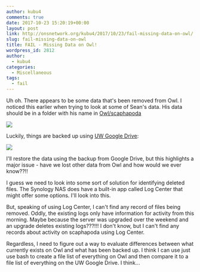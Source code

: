 ```yaml
---
author: kubu4
comments: true
date: 2017-10-23 15:20:19+00:00
layout: post
link: http://onsnetwork.org/kubu4/2017/10/23/fail-missing-data-on-owl/
slug: fail-missing-data-on-owl
title: FAIL - Missing Data on Owl!
wordpress_id: 2812
author:
  - kubu4
categories:
  - Miscellaneous
tags:
  - fail
---
```


Uh oh. There appears to be some data that's been removed from Owl. I noticed this earlier when trying to look at some of Sean's data. His data should be in a folder with his name in [Owl/scaphapoda](http://owl.fish.washington.edu/scaphapoda/)

[![](http://owl.fish.washington.edu/Athaliana/20171023_scaphapoda_directory.png)](http://owl.fish.washington.edu/Athaliana/20171023_scaphapoda_directory.png)

Luckily, things are backed up using [UW Google Drive](https://drive.google.com/drive/folders/0BzKkDWZ6tIK4eXV4VFB3VHN2ZUk?usp=sharing):

[![](http://owl.fish.washington.edu/Athaliana/20171023_scaphapoda_directory_drive.png)](http://owl.fish.washington.edu/Athaliana/20171023_scaphapoda_directory_drive.png)

I'll restore the data using the backup from Google Drive, but this highlights a major issue - have we lost other data from Owl and how would we ever know??!!

I guess we need to look into some sort of solution for identifying deleted files. The Synology NAS does have a built-in app called Log Center that might offer some options. I'll look into this.

But, speaking of using Log Center, I can't find any record of files being removed. Oddly, the existing logs only have information for activity from this morning. Maybe because the server was upgraded over the weekend and an upgrade deletes existing logs???!!! I don't know, but I can't find any records about activity on scaphapoda using Log Center.

Regardless, I need to figure out a way to evaluate differences between what currently exists on Owl and what has been backed up. I think I can use just use bash to create a file list of everything on Owl and then compare it to a file list of everything on the UW Google Drive. I think...

